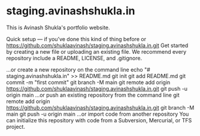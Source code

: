 # staging.avinashshukla.in
This is Avinash Shukla's portfolio website.

Quick setup — if you’ve done this kind of thing before
or	
https://github.com/shuklaavinash/staging.avinashshukla.in.git
Get started by creating a new file or uploading an existing file. We recommend every repository include a README, LICENSE, and .gitignore.

…or create a new repository on the command line
echo "# staging.avinashshukla.in" >> README.md
git init
git add README.md
git commit -m "first commit"
git branch -M main
git remote add origin https://github.com/shuklaavinash/staging.avinashshukla.in.git
git push -u origin main
…or push an existing repository from the command line
git remote add origin https://github.com/shuklaavinash/staging.avinashshukla.in.git
git branch -M main
git push -u origin main
…or import code from another repository
You can initialize this repository with code from a Subversion, Mercurial, or TFS project.